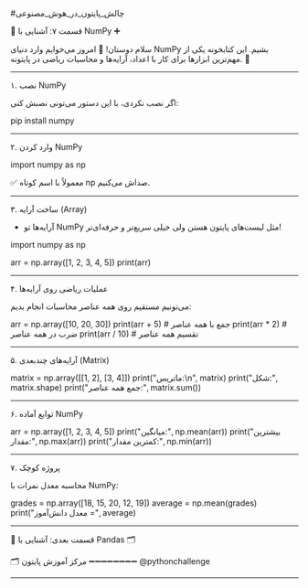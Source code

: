 #چالش_پایتون_در_هوش_مصنوعی

🧠 قسمت ۷: آشنایی با NumPy ➕

سلام دوستان! 👋
امروز می‌خوایم وارد دنیای NumPy بشیم. این کتابخونه یکی از مهم‌ترین ابزارها برای کار با اعداد، آرایه‌ها و محاسبات ریاضی در پایتونه. 🚀

---
 ۱. نصب NumPy

اگر نصب نکردی، با این دستور می‌تونی نصبش کنی:

pip install numpy

---
 ۲. وارد کردن NumPy

import numpy as np

✅ معمولاً با اسم کوتاه np صداش می‌کنیم.

---
 ۳. ساخت آرایه (Array)

* آرایه‌ها تو NumPy مثل لیست‌های پایتون هستن ولی خیلی سریع‌تر و حرفه‌ای‌تر!

import numpy as np

arr = np.array([1, 2, 3, 4, 5])
print(arr)

---
 ۴. عملیات ریاضی روی آرایه‌ها

می‌تونیم مستقیم روی همه عناصر محاسبات انجام بدیم:

arr = np.array([10, 20, 30])
print(arr + 5)   # جمع با همه عناصر
print(arr * 2)   # ضرب در همه عناصر
print(arr / 10)  # تقسیم همه عناصر

---
 ۵. آرایه‌های چندبعدی (Matrix)

matrix = np.array([[1, 2], [3, 4]])
print("ماتریس:\n", matrix)
print("شکل:", matrix.shape)
print("جمع همه عناصر:", matrix.sum())

---

 ۶. توابع آماده NumPy

arr = np.array([1, 2, 3, 4, 5])
print("میانگین:", np.mean(arr))
print("بیشترین مقدار:", np.max(arr))
print("کمترین مقدار:", np.min(arr))

---

 ۷. پروژه کوچک

محاسبه معدل نمرات با NumPy:

grades = np.array([18, 15, 20, 12, 19])
average = np.mean(grades)
print("معدل دانش‌آموز =", average)

---

👀 قسمت بعدی: آشنایی با Pandas 🗂

🗂 مرکز آموزش پایتون
➖➖➖➖➖➖➖➖
@pythonchallenge

---
